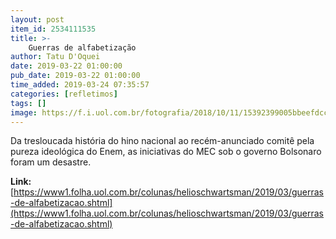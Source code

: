 ```yaml
---
layout: post
item_id: 2534111535
title: >-
    Guerras de alfabetização
author: Tatu D'Oquei
date: 2019-03-22 01:00:00
pub_date: 2019-03-22 01:00:00
time_added: 2019-03-24 07:35:57
categories: [refletimos]
tags: []
image: https://f.i.uol.com.br/fotografia/2018/10/11/15392399005bbeefdcc3818_1539239900_3x2_rt.jpg
---
```


Da tresloucada história do hino nacional ao recém-anunciado comitê pela pureza ideológica do Enem, as iniciativas do MEC sob o governo Bolsonaro foram um desastre.

**Link:** [https://www1.folha.uol.com.br/colunas/helioschwartsman/2019/03/guerras-de-alfabetizacao.shtml](https://www1.folha.uol.com.br/colunas/helioschwartsman/2019/03/guerras-de-alfabetizacao.shtml)


